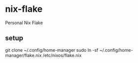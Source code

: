 # nix-flake

Personal Nix Flake

## setup

git clone <this repo> ~/.config/home-manager
sudo ln -sf ~/.config/home-manager/flake.nix /etc/nixos/flake.nix


